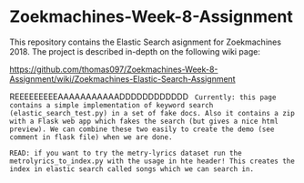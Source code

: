 # Zoekmachines-Week-8-Assignment
This repository contains the Elastic Search asignment for Zoekmachines 2018. The project is described in-depth on the following wiki page:


https://github.com/thomas097/Zoekmachines-Week-8-Assignment/wiki/Zoekmachines-Elastic-Search-Assignment

REEEEEEEEEAAAAAAAAAAADDDDDDDDDDDD
``` Currently: this page contains a simple implementation of keyword search (elastic_search_test.py) in a set of fake docs. Also it contains a zip with a Flask web app which fakes the search (but gives a nice html preview). We can combine these two easily to create the demo (see comment in flask file) when we are done.```

```READ: if you want to try the metry-lyrics dataset run the metrolyrics_to_index.py with the usage in hte header! This creates the index in elastic search called songs which we can search in.```
